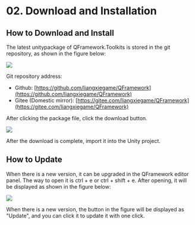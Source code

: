 # 02. Download and Installation

## How to Download and Install

The latest unitypackage of QFramework.Toolkits is stored in the git repository, as shown in the figure below:

[![](https://file.liangxiegame.com/e5ff0b03-e593-4720-b077-1b0af817cdf0.png)](https://file.liangxiegame.com/e5ff0b03-e593-4720-b077-1b0af817cdf0.png)

Git repository address:

*   Github: [https://github.com/liangxiegame/QFramework](https://github.com/liangxiegame/QFramework)
*   Gitee (Domestic mirror): [https://gitee.com/liangxiegame/QFramework](https://gitee.com/liangxiegame/QFramework)

After clicking the package file, click the download button.

[![](https://file.liangxiegame.com/4cfddfa3-a27a-4454-9cd9-8ebeef6ae8cc.png)](https://file.liangxiegame.com/4cfddfa3-a27a-4454-9cd9-8ebeef6ae8cc.png)

After the download is complete, import it into the Unity project.

## How to Update

When there is a new version, it can be upgraded in the QFramework editor panel. The way to open it is ctrl + e or ctrl + shift + e. After opening, it will be displayed as shown in the figure below:

[![](https://file.liangxiegame.com/af6ae4cb-312b-413b-a92e-a57c27820a60.png)](https://file.liangxiegame.com/af6ae4cb-312b-413b-a92e-a57c27820a60.png)

When there is a new version, the button in the figure will be displayed as "Update", and you can click it to update it with one click.
